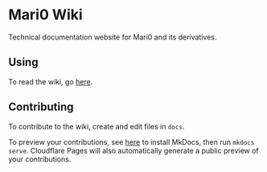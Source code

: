 # Mari0 Wiki

Technical documentation website for Mari0 and its derivatives.

## Using

To read the wiki, go [here](https://mari0wiki.qixils.dev/).

## Contributing

To contribute to the wiki, create and edit files in `docs`.

To preview your contributions, see
[here](https://squidfunk.github.io/mkdocs-material/getting-started/)
to install MkDocs, then run `mkdocs serve`.
Cloudflare Pages will also automatically generate a public preview of your contributions.